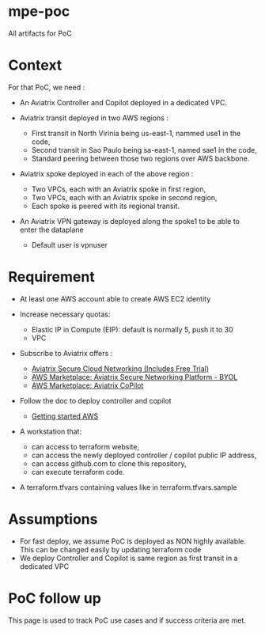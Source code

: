 # mpe-poc
All artifacts for PoC

# Context

For that PoC, we need :

- An Aviatrix Controller and Copilot deployed in a dedicated VPC.

- Aviatrix transit deployed in two AWS regions :
  - First transit in North Virinia being us-east-1, nammed use1 in the code,
  - Second transit in Sao Paulo being sa-east-1, named sae1 in the code,
  - Standard peering between those two regions over AWS backbone.

- Aviatrix spoke deployed in each of the above region :
  - Two VPCs, each with an Aviatrix spoke in first region,
  - Two VPCs, each with an Aviatrix spoke in second region,
  - Each spoke is peered with its regional transit.

- An Aviatrix VPN gateway is deployed along the spoke1 to be able to enter the dataplane
  - Default user is vpnuser

# Requirement

- At least one AWS account able to create AWS EC2 identity
- Increase necessary quotas:
  - Elastic IP in Compute (EIP): default is normally 5, push it to 30
  - VPC
- Subscribe to Aviatrix offers :
  - [Aviatrix Secure Cloud Networking (Includes Free Trial)](https://aws.amazon.com/marketplace/pp/prodview-qzvzwigqw72ek?sr=0-4&ref_=beagle&applicationId=AWSMPContessa) 
  - [AWS Marketplace: Aviatrix Secure Networking Platform - BYOL](https://aws.amazon.com/marketplace/pp/prodview-nsys2ingy6m3w?sr=0-3&ref_=beagle&applicationId=AWSMPContessa)
  - [AWS Marketplace: Aviatrix CoPilot](https://aws.amazon.com/marketplace/pp/prodview-hr74smekrfqiu?sr=0-1&ref_=beagle&applicationId=AWSMPContessa)
  
- Follow the doc to deploy controller and copilot
  - [Getting started AWS](https://docs.aviatrix.com/documentation/latest/getting-started/getting-started-guide-aws.html)
- A workstation that:
  - can access to terraform website,
  - can access the newly deployed controller / copilot public IP address,
  - can access github.com to clone this repository,
  - can execute terraform code.
- A terraform.tfvars containing values like in terraform.tfvars.sample
  
# Assumptions

- For fast deploy, we assume PoC is deployed as NON highly available. This can be changed easily by updating terraform code
- We deploy Controller and Copilot is same region as first transit in a dedicated VPC

# PoC follow up

This page is used to track PoC use cases and if success criteria are met.
